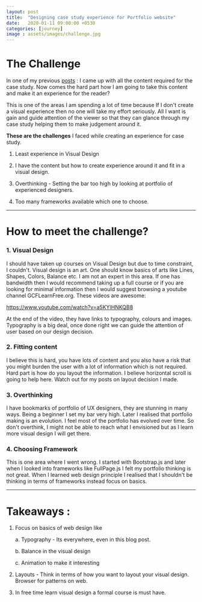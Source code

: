```yaml
---
layout: post
title:  "Designing case study experience for Portfolio website"
date:   2020-01-11 09:00:00 +0530
categories: [journey]
image : assets/images/challenge.jpg
---
```


# The Challenge

In one of my previous [posts]( https://sumgup.github.io/mysecondlife/DocumentingPortfolio/)  : I came up with all the content required for the case study. Now comes the hard part how I am going to take this content and make it an experience for the reader? 

This is one of the areas I am spending a lot of time because If I don't create a visual experience then no one will take my effort seriously.  All I want is gain and guide attention of the viewer so that they can glance through my case study helping them to make judgement around it.

**These are the challenges** I faced while creating an experience for case study. 

1. Least experience in Visual Design

2. I have the content but how to create experience around it and fit in a visual design.

3. Overthinking - Setting the bar too high by looking at portfolio of experienced designers.

4. Too many frameworks available which one to choose. 

   

------

# How to meet the challenge?

### 1. Visual Design

I should have taken up courses on Visual Design but due to time constraint, I couldn't.   Visual design is an art.  One should know basics of arts like Lines, Shapes, Colors, Balance etc.  I am not an expert in this area. If one has bandwidth then I would recommend taking up a full course or if you are looking for minimal information then I would suggest browsing a youtube channel GCFLearnFree.org.  These videos are awesome:

https://www.youtube.com/watch?v=a5KYlHNKQB8

At the end of the video, they have links to typography, colours and images.  Typography is a big deal, once done right we can guide the attention of user based on our design decision. 

### 2. Fitting content

I believe this is hard, you have lots of content and you also have a risk that you might burden the user with a lot of information which is not required.  Hard part is how do you layout the information.  I believe horizontal scroll is going to help here.  Watch out for my posts on layout decision I made.

### 3. Overthinking 

I have bookmarks of portfolio of UX designers, they are stunning in many ways.  Being a beginner I set my bar very high. Later I realised that portfolio making is an evolution. I feel most of the portfolio has evolved over time. So don't overthink, I might not be able to reach what I envisioned but as I learn more visual design I will get there. 

### 4. Choosing Framework

This is one area where I went wrong.  I started with Bootstrap.js and later when I looked into frameworks like FullPage.js I felt my portfolio thinking is not great.  When I learned web design principle I realised that I shouldn't be thinking in terms of frameworks instead focus on basics. 

------

# Takeaways :

1. Focus on basics of web design like

   a. Typography - Its everywhere, even in this blog post.

   b. Balance in the visual design

   c. Animation to make it interesting

2. Layouts -  Think in terms of how you want to layout your visual design.  Browser for patterns on web.

3. In free time learn visual design a formal course is must have. 